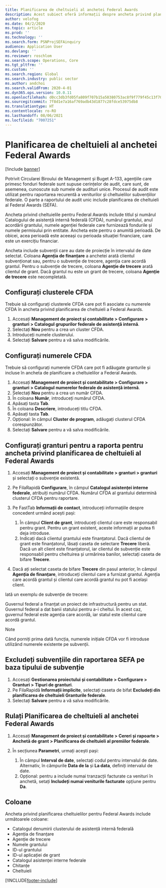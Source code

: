 ```yaml
---
title: Planificarea de cheltuieli al anchetei Federal Awards
description: Acest subiect oferă informații despre ancheta privind planificarea de cheltuieli al Federal Awards.
author: velofog
ms.date: 04/2/2020
ms.topic: article
ms.prod: ''
ms.technology: ''
ms.search.form: PSNProjSEFAinquiry
audience: Application User
ms.devlang: ''
ms.reviewer: roschlom
ms.search.scope: Operations, Core
ms.tgt_pltfrm: ''
ms.custom: ''
ms.search.region: Global
ms.search.industry: public sector
ms.author: andchoi
ms.search.validFrom: 2020-4-01
ms.dyn365.ops.version: 10.0.11
ms.openlocfilehash: d0cc3db3fd05fa809f707b15a50380753ac8f9f779f45c13f707321d2b0e0841
ms.sourcegitcommit: 7f8d1e7a16af769adb43d1877c28fdce53975db8
ms.translationtype: HT
ms.contentlocale: ro-RO
ms.lasthandoff: 08/06/2021
ms.locfileid: "7007251"
---
```

# <a name="schedule-of-expenditures-of-federal-awards-inquiry"></a>Planificarea de cheltuieli al anchetei Federal Awards

[!include [banner](../includes/banner.md)]

Potrivit Circularei Biroului de Management și Buget A-133, agențiile care primesc fonduri federale sunt supuse cerințelor de audit, care sunt, de asemenea, cunoscute sub numele de audituri unice. Procesul de audit este utilizat pentru raportarea recurentă a veniturilor și cheltuielilor subvențiilor federale. O parte a raportului de audit unic include planificarea de cheltuieli al Federal Awards (SEFA).

Ancheta privind cheltuielile pentru Federal Awards include titlul și numărul Catalogului de asistență internă federală (CFDA), numărul grantului, anul acordării grantului, numele agenției federale care furnizează fondurile și numele permisului prin entitate. Ancheta este pentru o anumită perioadă. De obicei, acea perioadă este aceeași cu perioada situației financiare, care este un exercițiu financiar.

Ancheta include subvenții care au date de proiecție în intervalul de date selectat. Coloana **Agenția de finanțare** a anchetei arată clientul subvenționat sau, pentru o subvenție de trecere, agenția care acordă grantul. Pentru o subvenție de trecere, coloana **Agenție de trecere** arată clientul de grant. Dacă grantul nu este un grant de trecere, coloana **Agenție de trecere** este necompletată.

## <a name="set-up-the-cfda-clusters"></a>Configurați clusterele CFDA

Trebuie să configurați clusterele CFDA care pot fi asociate cu numerele CFDA în ancheta privind planificarea de cheltuieli a Federal Awards.

1. Accesați **Management de proiect și contabilitate \> Configurare \> granturi \> Catalogul grupurilor federale de asistență internă**.
2. Selectați **Nou** pentru a crea un cluster CFDA.
3. Introduceți numele clusterului.
4. Selectați **Salvare** pentru a vă salva modificările.

## <a name="set-up-cfda-numbers"></a>Configurați numerele CFDA

Trebuie să configurați numerele CFDA care pot fi adăugate granturile și incluse în ancheta de planificare a cheltuielilor a Federal Awards.

1. Accesați **Management de proiect și contabilitate \> Configurare \> granturi \> Catalogul numerelor federale de asistență internă**.
2. Selectați **Nou** pentru a crea un număr CFDA.
3. În coloana **Număr**, introduceți numărul CFDA.
4. Apăsați tasta **Tab**.
5. În coloana **Descriere**, introduceți titlu CFDA.
6. Apăsați tasta **Tab**.
7. Opțional: în câmpul **Cluster de program**, adăugați clusterul CFDA corespunzător.
8. Selectați **Salvare** pentru a vă salva modificările.

## <a name="set-up-grants-to-report-for-the-schedule-of-expenditures-of-federal-awards-inquiry"></a>Configurați granturi pentru a raporta pentru ancheta privind planificarea de cheltuieli al Federal Awards

1. Accesați **Management de proiect și contabilitate \> granturi \> granturi** și selectați o subvenție existentă.
2. Pe FilaRapidă **Configurare**, în câmpul **Catalogul asistenței interne federale**, atribuiți numărul CFDA. Numărul CFDA al grantului determină clusterul CFDA pentru raportare.
3. Pe FastTab **Informații de contact**, introduceți informațiile despre concedent urmând acești pași:

    1. În câmpul **Client de grant**, introduceți clientul care este responsabil pentru grant. Pentru un grant existent, aceste informații ar putea fi deja introduse.
    2. Indicați dacă clientul grantului este finanțatorul. Dacă clientul de grant este finanțatorul, lăsați caseta de selectare **Trecere** liberă. Dacă un alt client este finanțatorul, iar clientul de subvenție este responsabil pentru cheltuirea și urmărirea banilor, selectați caseta de bifare **Trecere**.

4. Dacă ați selectat caseta de bifare **Trecere** din pasul anterior, în câmpul **Agenția de finanțare**, introduceți clientul care a furnizat grantul. Agenția care acordă grantul și clientul care acordă grantul nu pot fi același client.

Iată un exemplu de subvenție de trecere:

Guvernul federal a finanțat un proiect de infrastructură pentru un stat. Guvernul federal a dat banii statului pentru a-i cheltui. În acest caz, guvernul federal este agenția care acordă, iar statul este clientul care acordă grantul.

> [!NOTE] 
> Când porniți prima dată funcția, numerele inițiale CFDA vor fi introduse utilizând numerele existente pe subvenții.

## <a name="exclude-grants-from-sefa-reporting-based-on-the-grant-type"></a>Excludeți subvențiile din raportarea SEFA pe baza tipului de subvenție

1. Accesați **Gestionarea proiectului și contabilitate \> Configurare \> Granturi \> Tipuri de granturi**.
2. Pe FilaRapidă **Informații implicite**, selectați caseta de bifat **Excludeți din planificarea de cheltuieli Granturile federale**.
3. Selectați **Salvare** pentru a vă salva modificările.

## <a name="run-the-schedule-of-expenditures-of-federal-awards-inquiry"></a>Rulați Planificarea de cheltuieli al anchetei Federal Awards

1. Accesați **Management de proiect și contabilitate \> Cereri și rapoarte \> Anchetă de grant \> Planificarea de cheltuieli al premiilor federale**.
2. În secțiunea **Parametri**, urmați acești pași:

    1. În câmpul **Interval de date**, selectați codul pentru intervalul de date. Alternativ, în câmpurile **Data de la** și **La data**, definiți intervalul de date.
    2. Opțional: pentru a include numai tranzacții facturate ca venituri în anchetă, setați **Includeți numai veniturile facturate** opțiune pentru **Da**.

## <a name="columns"></a>Coloane

Ancheta privind planificarea cheltuielilor pentru Federal Awards include următoarele coloane:

- Catalogul denumirii clusterului de asistență internă federală
- Agenția de finanțare
- Agenție de trecere
- Numele grantului
- ID-ul grantului
- ID-ul aplicației de grant
- Catalogul asistenței interne federale
- Chitanțe
- Cheltuieli


[!INCLUDE[footer-include](../includes/footer-banner.md)]